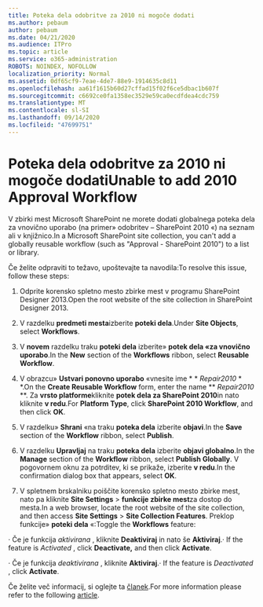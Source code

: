 ```yaml
---
title: Poteka dela odobritve za 2010 ni mogoče dodati
ms.author: pebaum
author: pebaum
ms.date: 04/21/2020
ms.audience: ITPro
ms.topic: article
ms.service: o365-administration
ROBOTS: NOINDEX, NOFOLLOW
localization_priority: Normal
ms.assetid: 0df65cf9-7eae-4de7-88e9-1914635c8d11
ms.openlocfilehash: aa61f1615b60d27cffad15f02f6ce5dbac1b607f
ms.sourcegitcommit: c6692ce0fa1358ec3529e59ca0ecdfdea4cdc759
ms.translationtype: MT
ms.contentlocale: sl-SI
ms.lasthandoff: 09/14/2020
ms.locfileid: "47699751"
---
```

# <a name="unable-to-add-2010-approval-workflow"></a><span data-ttu-id="159dd-102">Poteka dela odobritve za 2010 ni mogoče dodati</span><span class="sxs-lookup"><span data-stu-id="159dd-102">Unable to add 2010 Approval Workflow</span></span>

<span data-ttu-id="159dd-103">V zbirki mest Microsoft SharePoint ne morete dodati globalnega poteka dela za vnovično uporabo (na primer» odobritev – SharePoint 2010 «) na seznam ali v knjižnico.</span><span class="sxs-lookup"><span data-stu-id="159dd-103">In a Microsoft SharePoint site collection, you can't add a globally reusable workflow (such as "Approval - SharePoint 2010") to a list or library.</span></span>
  
<span data-ttu-id="159dd-104">Če želite odpraviti to težavo, upoštevajte ta navodila:</span><span class="sxs-lookup"><span data-stu-id="159dd-104">To resolve this issue, follow these steps:</span></span> 
  
1. <span data-ttu-id="159dd-105">Odprite korensko spletno mesto zbirke mest v programu SharePoint Designer 2013.</span><span class="sxs-lookup"><span data-stu-id="159dd-105">Open the root website of the site collection in SharePoint Designer 2013.</span></span>
  
2. <span data-ttu-id="159dd-106">V razdelku **predmeti mesta**izberite **poteki dela**.</span><span class="sxs-lookup"><span data-stu-id="159dd-106">Under **Site Objects**, select **Workflows**.</span></span> 
  
3. <span data-ttu-id="159dd-107">V **novem** razdelku traku **poteki dela** izberite» **potek dela «za vnovično uporabo**.</span><span class="sxs-lookup"><span data-stu-id="159dd-107">In the **New** section of the **Workflows** ribbon, select **Reusable Workflow**.</span></span> 
  
4. <span data-ttu-id="159dd-108">V obrazcu» **Ustvari ponovno uporabo** «vnesite ime \* \* *Repair2010* \* \*.</span><span class="sxs-lookup"><span data-stu-id="159dd-108">On the **Create Reusable Workflow** form, enter the name \*\* *Repair2010* \*\*.</span></span> <span data-ttu-id="159dd-109">Za **vrsto platforme**kliknite **potek dela za SharePoint 2010**in nato kliknite **v redu**.</span><span class="sxs-lookup"><span data-stu-id="159dd-109">For **Platform Type**, click **SharePoint 2010 Workflow**, and then click **OK**.</span></span> 
  
1. <span data-ttu-id="159dd-110">V razdelku» **Shrani** «na traku **poteka dela** izberite **objavi**.</span><span class="sxs-lookup"><span data-stu-id="159dd-110">In the **Save** section of the **Workflow** ribbon, select **Publish**.</span></span> 
  
2. <span data-ttu-id="159dd-111">V razdelku **Upravljaj** na traku **poteka dela** izberite **objavi globalno**.</span><span class="sxs-lookup"><span data-stu-id="159dd-111">In the **Manage** section of the **Workflow** ribbon, select **Publish Globally**.</span></span> <span data-ttu-id="159dd-112">V pogovornem oknu za potrditev, ki se prikaže, izberite **v redu**.</span><span class="sxs-lookup"><span data-stu-id="159dd-112">In the confirmation dialog box that appears, select **OK**.</span></span> 
  
3. <span data-ttu-id="159dd-113">V spletnem brskalniku poiščite korensko spletno mesto zbirke mest, nato pa kliknite **Site Settings** \> **funkcije zbirke mest**za dostop do mesta.</span><span class="sxs-lookup"><span data-stu-id="159dd-113">In a web browser, locate the root website of the site collection, and then access **Site Settings** \> **Site Collection Features**.</span></span> <span data-ttu-id="159dd-114">Preklop funkcije» **poteki dela** «:</span><span class="sxs-lookup"><span data-stu-id="159dd-114">Toggle the **Workflows** feature:</span></span> 
  
<span data-ttu-id="159dd-115">· Če je funkcija  *aktivirana*  , kliknite **Deaktiviraj** in nato še **Aktiviraj**.</span><span class="sxs-lookup"><span data-stu-id="159dd-115">· If the feature is  *Activated*  , click **Deactivate,** and then click **Activate**.</span></span> 
  
<span data-ttu-id="159dd-116">· Če je funkcija  *deaktivirana*  , kliknite **Aktiviraj**.</span><span class="sxs-lookup"><span data-stu-id="159dd-116">· If the feature is  *Deactivated*  , click **Activate**.</span></span> 
  
<span data-ttu-id="159dd-117">Če želite več informacij, si oglejte ta [članek](https://go.microsoft.com/fwlink/?linkid=2047770&amp;clcid=0x409).</span><span class="sxs-lookup"><span data-stu-id="159dd-117">For more information please refer to the following [article](https://go.microsoft.com/fwlink/?linkid=2047770&amp;clcid=0x409).</span></span>
  

